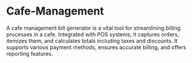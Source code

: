 # Cafe-Management
A cafe management bill generator is a vital tool for streamlining billing processes in a cafe. Integrated with POS systems, it captures orders, itemizes them, and calculates totals including taxes and discounts. It supports various payment methods, ensures accurate billing, and offers reporting features.
